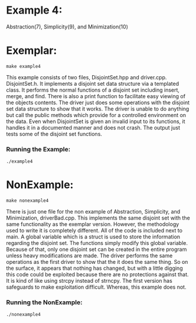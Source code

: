 # Example 4: 
Abstraction(7), Simplicity(9), and Minimization(10) 


# Exemplar:
    make example4
This example consists of two files, DisjointSet.hpp and driver.cpp. DisjointSet.h. It implements a disjoint set data structure via a templated class. It performs the normal functions of a disjoint set including insert, merge, and find. There is also a print function to facilitate easy viewing of the objects contents. The driver just does some operations with the disjoint set data structure to show that it works. The driver is unable to do anything but call the public methods which provide for a controlled environment on the data. Even when DisjointSet is given an invalid input to its functions, it handles it in a documented manner and does not crash. The output just tests some of the disjoint set functions.

### Running the Example:
    ./example4 

# NonExample:
    make nonexample4
There is just one file for the non example of Abstraction, Simplicity, and Minimization, driverBad.cpp. This implements the same disjoint set with the same functionality as the exemplar version. However, the methodology used to write it is completely different. All of the code is included next to main. A global variable which is a struct is used to store the information regarding the disjoint set. The functions simply modify this global variable. Because of that, only one disjoint set can be created in the entire program unless heavy modifications are made. The driver performs the same operations as the first driver to show that the it does the same thing. So on the surface, it appears that nothing has changed, but with a little digging this code could be exploited because there are no protections against that. It is kind of like using strcpy instead of strncpy. The first version has safeguards to make exploitation difficult. Whereas, this example does not.

### Running the NonExample:
    ./nonexample4 
